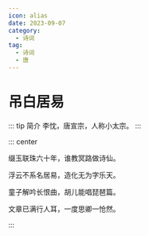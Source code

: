 ```yaml
---
icon: alias
date: 2023-09-07
category:
  - 诗词
tag:
  - 诗词
  - 唐
---
```


# 吊白居易

<!-- more -->

::: tip 简介
李忱，唐宣宗，人称小太宗。
:::

::: center

缀玉联珠六十年，谁教冥路做诗仙。

浮云不系名居易，造化无为字乐天。

童子解吟长恨曲，胡儿能唱琵琶篇。

文章已满行人耳，一度思卿一怆然。

:::